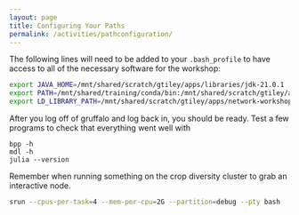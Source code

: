 ```yaml
---
layout: page
title: Configuring Your Paths
permalink: /activities/pathconfiguration/
---
```


The following lines will need to be added to your `.bash_profile` to have access to all of the necessary software for the workshop:

```sh
export JAVA_HOME=/mnt/shared/scratch/gtiley/apps/libraries/jdk-21.0.1
export PATH=/mnt/shared/training/conda/bin:/mnt/shared/scratch/gtiley/apps/network-workshop-apps/bin:/mnt/shared/scratch/gtiley/apps/network-workshop-apps/scripts:$JAVA_HOME/bin:$PATH
export LD_LIBRARY_PATH=/mnt/shared/scratch/gtiley/apps/network-workshop-apps/lib:$LD_LIBRARY_PATH
```

After you log off of gruffalo and log back in, you should be ready. Test a few programs to check that everything went well with

```
bpp -h
mdl -h
julia --version
```

Remember when running something on the crop diversity cluster to grab an interactive node. 
```bash
srun --cpus-per-task=4 --mem-per-cpu=2G --partition=debug --pty bash
```